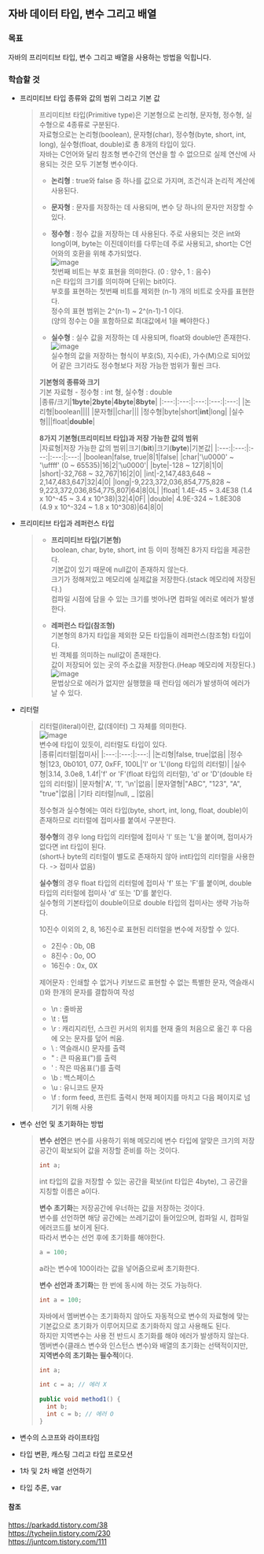 ## 자바 데이터 타입, 변수 그리고 배열

### 목표
자바의 프리미티브 타입, 변수 그리고 배열을 사용하는 방법을 익힙니다.   


### 학습할 것
* 프리미티브 타입 종류와 값의 범위 그리고 기본 값   
  > 프리미티브 타입(Primitive type)은 기본형으로 논리형, 문자형, 정수형, 실수형으로 4종류로 구분된다.   
  > 자료형으로는 논리형(boolean), 문자형(char), 정수형(byte, short, int, long), 실수형(float, double)로 총 8개의 타입이 있다.   
  > 자바는 C언어와 달리 참조형 변수간의 연산을 할 수 없으므로 실제 연산에 사용되는 것은 모두 기본형 변수이다.   
  >    
  > - **논리형** : true와 false 중 하나를 값으로 가지며, 조건식과 논리적 계산에 사용된다.   
  >    
  > - **문자형** : 문자를 저장하는 데 사용되며, 변수 당 하나의 문자만 저장할 수 있다.   
  >    
  > - **정수형** : 정수 값을 저장하는 데 사용된다. 주로 사용되는 것은 int와 long이며, byte는 이진데이터를 다루는데 주로 사용되고, short는 C언어와의 호환을 위해 추가되었다.   
  > ![image](https://user-images.githubusercontent.com/91665030/136687403-b5a180cf-0831-44c3-805b-cf1cb7a46899.png)   
  > 첫번째 비트는 부호 표현을 의미한다. (0 : 양수, 1 : 음수)   
  > n은 타입의 크기를 의미하며 단위는 bit이다.   
  > 부호를 표현하는 첫번째 비트를 제외한 (n-1) 개의 비트로 숫자를 표현한다.   
  > 정수의 표현 범위는 2^(n-1) ~ 2^(n-1)-1 이다.   
  > (양의 정수는 0을 포함하므로 최대값에서 1을 빼야한다.)   
  >    
  > - **실수형** : 실수 값을 저장하는 데 사용되며, float와 double만 존재한다.    
  > ![image](https://user-images.githubusercontent.com/91665030/136687534-e2109115-075e-4372-bded-f2bd7efa6699.png)   
  > 실수형의 값을 저장하는 형식이 부호(S), 지수(E), 가수(M)으로 되어있어 같은 크기라도 정수형보다 저장 가능한 범위가 훨씬 크다.   
  >    
  > **기본형의 종류와 크기**   
  > 기본 자료형 - 정수형 : int 형, 실수형 : double   
  > |종류/크기|**1byte**|**2byte**|**4byte**|**8byte**|
  > |:---:|:---:|:---:|:---:|:---:|
  > |논리형|boolean||||
  > |문자형||char|||
  > |정수형|byte|short|**int**|long|
  > |실수형|||float|**double**|   
  > 
  > **8가지 기본형(프리미티브 타입)과 저장 가능한 값의 범위**   
  > |자료형|저장 가능한 값의 범위|크기(**bit**)|크기(**byte**)|기본값|
  > |:---:|:---:|:---:|:---:|:---:|
  > |boolean|false, true|8|1|false|
  > |char|'\u0000' ~ '\uffff' (0 ~ 65535)|16|2|'\u0000'|
  > |byte|-128 ~ 127|8|1|0|
  > |short|-32,768 ~ 32,767|16|2|0|
  > |int|-2,147,483,648 ~ 2,147,483,647|32|4|0|
  > |long|-9,223,372,036,854,775,828 ~ 9,223,372,036,854,775,807|64|8|0L|
  > |float|	1.4E-45 ~ 3.4E38 (1.4 x 10^-45 ~ 3.4 x 10^38)|32|4|0F|
  > |double|	4.9E-324 ~ 1.8E308 (4.9 x 10^-324 ~ 1.8 x 10^308)|64|8|0|
  >    

* 프리미티브 타입과 레퍼런스 타입
  > - **프리미티브 타입(기본형)**   
  > boolean, char, byte, short, int 등 이미 정해진 8가지 타입을 제공한다.   
  > 기본값이 있기 때문에 null값이 존재하지 않는다.   
  > 크기가 정해져있고 메모리에 실제값을 저장한다.(stack 메모리에 저장된다.)   
  > 컴파일 시점에 담을 수 있는 크기를 벗어나면 컴파일 에러로 에러가 발생한다.   
  >    
  > - **레퍼런스 타입(참조형)**   
  > 기본형의 8가지 타입을 제외한 모든 타입들이 레퍼런스(참조형) 타입이다.   
  > 빈 객체를 의미하는 null값이 존재한다.   
  > 값이 저장되어 있는 곳의 주소값을 저장한다.(Heap 메모리에 저장된다.)   
  > ![image](https://user-images.githubusercontent.com/91665030/136688732-71217745-5fc3-4621-9000-f2215cdb1b35.png)   
  > 문법상으로 에러가 없지만 실행했을 때 런타임 에러가 발생하여 에러가 날 수 있다.   

* 리터럴
  > 리터럴(literal)이란, 값(데이터) 그 자체를 의미한다.   
  > ![image](https://user-images.githubusercontent.com/91665030/136688872-1ab663b0-a8a2-49e7-b17f-25bd892beef1.png)   
  > 변수에 타입이 있듯이, 리터럴도 타입이 있다.   
  > |종류|리터럴|접미사|
  > |:---:|:---:|:---:|
  > |논리형|false, true|없음|
  > |정수형|123, 0b0101, 077, 0xFF, 100L|'l' or 'L'(long 타입의 리터럴)|
  > |실수형|3.14, 3.0e8, 1.4f|'f' or 'F'(float 타입의 리터럴), 'd' or 'D'(double 타입의 리터럴)|
  > |문자형|'A', '1', '\n'|없음|
  > |문자열형|"ABC", "123", "A", "true"|없음|
  > |기타 리터럴|null, _ |없음|
  >    
  > 정수형과 실수형에는 여러 타입(byte, short, int, long, float, double)이 존재하므로 리터럴에 접미사를 붙여서 구분한다.   
  >    
  > **정수형**의 경우 long 타입의 리터럴에 접미사 'l' 또는 'L'을 붙이며, 접미사가 없다면 int 타입이 된다.   
  > (short나 byte의 리터럴이 별도로 존재하지 않아 int타입의 리터럴을 사용한다. -> 접미사 없음)   
  >    
  > **실수형**의 경우 float 타입의 리터럴에 접미사 'f' 또는 'F'를 붙이며, double 타입의 리터럴에 접미사 'd' 또는 'D'를 붙인다.   
  > 실수형의 기본타입이 double이므로 double 타입의 접미사는 생략 가능하다.  
  >    
  > 10진수 이외의 2, 8, 16진수로 표현된 리터럴을 변수에 저장할 수 있다.   
  > - 2진수 : 0b, 0B   
  > - 8진수 : 0o, 0O   
  > - 16진수 : 0x, 0X   
  >    
  > 제어문자 : 인쇄할 수 없거나 키보드로 표현할 수 없는 특별한 문자, 역슬래시(\)와 한개의 문자를 결합하여 작성
  > - \n : 줄바꿈   
  > - \t : 탭   
  > - \r : 캐리지리턴, 스크린 커서의 위치를 현재 줄의 처음으로 옮긴 후 다음에 오는 문자를 덮어 씌움.   
  > - \\ : 역슬래시(\) 문자를 출력   
  > - \" : 큰 따옴표(")를 출력   
  > - \' : 작은 따옴표(')를 출력   
  > - \b : 백스페이스   
  > - \u : 유니코드 문자   
  > - \f : form feed, 프린트 출력시 현재 페이지를 마치고 다음 페이지로 넘기기 위해 사용   

* 변수 선언 및 초기화하는 방법
  > **변수 선언**은 변수를 사용하기 위해 메모리에 변수 타입에 알맞은 크기의 저장공간이 확보되어 값을 저장할 준비를 하는 것이다.   
  > ```java
  > int a;
  > ```
  > int 타입의 값을 저장할 수 있는 공간을 확보(int 타입은 4byte), 그 공간을 지칭할 이름은 a이다.   
  >    
  > **변수 초기화**는 저장공간에 우너하는 값을 저장하는 것이다.   
  > 변수를 선언하면 해당 공간에는 쓰레기값이 들어있으며, 컴파일 시, 컴파일 에러코드를 보이게 된다.   
  > 따라서 변수는 선언 후에 초기화를 해야한다.   
  > ```java
  > a = 100;
  > ```
  > a라는 변수에 100이라는 값을 넣어줌으로써 초기화한다.   
  >    
  > **변수 선언과 초기화**는 한 번에 동시에 하는 것도 가능하다.   
  > ```java
  > int a = 100;
  > ```
  >    
  > 자바에서 멤버변수는 초기화하지 않아도 자동적으로 변수의 자료형에 맞는 기본값으로 초기화가 이루어지므로 초기화하지 않고 사용해도 된다.   
  > 하지만 지역변수는 사용 전 반드시 초기화를 해야 에러가 발생하지 않는다.   
  > 멤버변수(클래스 변수와 인스턴스 변수)와 배열의 초기화는 선택적이지만, **지역변수의 초기화는 필수적**이다.   
  > ```java
  > int a;
  >    
  > int c = a; // 에러 X
  >    
  > public void method1() {
  >   int b;
  >   int c = b; // 에러 O
  > }
  > ```

* 변수의 스코프와 라이프타임
  >    

* 타입 변환, 캐스팅 그리고 타입 프로모션
  >    

* 1차 및 2차 배열 선언하기
  >    

* 타입 추론, var
  >  

#### 참조
https://parkadd.tistory.com/38   
https://tychejin.tistory.com/230   
https://juntcom.tistory.com/111

